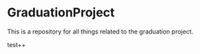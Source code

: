 # GraduationProject

This is a repository for all things related to the graduation project.

test++
